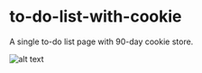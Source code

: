 # to-do-list-with-cookie

A single to-do list page with 90-day cookie store. 

![alt text](http://metekose.com/wp-content/uploads/2019/03/todo.png)
